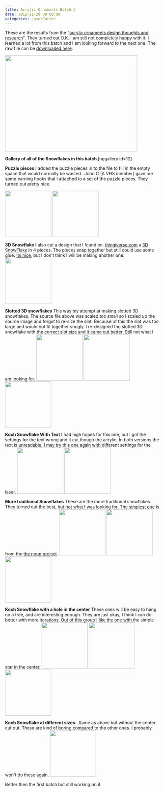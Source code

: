 ```yaml
---
title: Acrylic Ornaments Batch 2
date: 2012-11-20 00:00:00
categories: LaserCutter
---
```

These are the results from the "<a href="/acrylic-ornaments-design-thoughts-an-research/">acrylic ornaments design thoughts and research</a>". They turned out O.K. I am still not completely happy with it. I learned a lot from this batch and I am looking forward to the next one. The raw file can be <a href="http://www.abluestar.com/files/uploads/2012/nov/Kock_snowflake_v1.svg">downloaded here</a>.

<a href="/public/uploads/2012/11/Kock_snowflake_v11.png"><img class="alignnone size-full wp-image-3020" title="Kock_snowflake_v1" src="/public/uploads/2012/11/Kock_snowflake_v11.png" alt="" width="430" height="314" /></a>

<strong>Gallery of all of the Snowflakes in this batch
</strong>[nggallery id=12]

<strong>Puzzle pieces</strong>
I added the puzzle pieces in to the file to fill in the empty space that would normally be wasted.  John C (A VHS member) gave me some earning hooks that I attached to a set of the puzzle pieces. They turned out pretty nice.

<a href="/public/uploads/2012/11/img_6212.jpg"><img class="alignnone size-thumbnail wp-image-3023" title="img_6212" src="/public/uploads/2012/11/img_6212-150x150.jpg" alt="" width="150" height="150" /></a> <a href="/public/uploads/2012/11/img_6213.jpg"><img class="alignnone size-thumbnail wp-image-3024" title="img_6213" src="/public/uploads/2012/11/img_6213-150x150.jpg" alt="" width="150" height="150" /></a>

<strong>3D Snowflake</strong>
I also cut a design that I found on  <a href="http://www.thingiverse.com/">thingiverse.com</a> a <a href="http://www.thingiverse.com/thing:5008">3D SnowFlake</a> in 4 pieces. The pieces snap together but still could use some glue. <a href="http://www.thingiverse.com/derivative:44568">Its nice</a>, but I don't think I will be making another one.
<a href="/public/uploads/2012/11/img_61891.jpg"><img class="alignnone size-thumbnail wp-image-3026" title="img_6189" src="/public/uploads/2012/11/img_61891-150x150.jpg" alt="" width="150" height="150" /></a>

<strong>Slotted 3D snowflakes</strong>
This was my attempt at making slotted 3D snowflakes. The source file above was scaled too small so I scaled up the source image and forgot to re-size the slot. Because of this the slot was too large and would not fit together snugly. I re-designed the slotted 3D snowflake with the correct slot size and it came out better. Still not what I am looking for.
<a href="/public/uploads/2012/11/img_6190.jpg"><img class="alignnone size-thumbnail wp-image-3028" title="img_6190" src="/public/uploads/2012/11/img_6190-150x150.jpg" alt="" width="150" height="150" /></a> <a href="/public/uploads/2012/11/img_6193.jpg"><img class="alignnone size-thumbnail wp-image-3029" title="img_6193" src="/public/uploads/2012/11/img_6193-150x150.jpg" alt="" width="150" height="150" /></a> <a href="/public/uploads/2012/11/img_6192.jpg"><img class="alignnone size-thumbnail wp-image-3030" title="img_6192" src="/public/uploads/2012/11/img_6192-150x150.jpg" alt="" width="150" height="150" /></a>

<strong>Koch Snowflake With Text</strong>
I had high hopes for this one, but I got the settings for the text wrong and it cut though the acrylic. In both versions the text is unreadable. I may try this one again with different settings for the laser.
<a href="/public/uploads/2012/11/img_6195.jpg"><img class="alignnone size-thumbnail wp-image-3031" title="img_6195" src="/public/uploads/2012/11/img_6195-150x150.jpg" alt="" width="150" height="150" /></a> <a href="/public/uploads/2012/11/img_61961.jpg"><img class="alignnone size-thumbnail wp-image-3033" title="img_6196" src="/public/uploads/2012/11/img_61961-150x150.jpg" alt="" width="150" height="150" /></a>

<strong>More traditional Snowflakes</strong>
These are the more traditional snowflakes. They turned out the best, but not what I was looking for. The <a href="http://thenounproject.com/noun/snowflake/#icon-No3777">simplest one</a> is from the <a href="http://thenounproject.com/">the noun project</a>.
<a href="/public/uploads/2012/11/img_6197.jpg"><img class="alignnone size-thumbnail wp-image-3035" title="img_6197" src="/public/uploads/2012/11/img_6197-150x150.jpg" alt="" width="150" height="150" /></a> <a href="/public/uploads/2012/11/img_6198.jpg"><img class="alignnone size-thumbnail wp-image-3036" title="img_6198" src="/public/uploads/2012/11/img_6198-150x150.jpg" alt="" width="150" height="150" /></a> <a href="/public/uploads/2012/11/img_6199.jpg"><img class="alignnone size-thumbnail wp-image-3037" title="img_6199" src="/public/uploads/2012/11/img_6199-150x150.jpg" alt="" width="150" height="150" /></a>

<strong>Koch Snowflake with a hole in the center</strong>
These ones will be easy to hang on a tree, and are interesting enough. They are just okay, I think I can do better with more iterations. Out of this group I like the one with the simple star in the center.
<a href="/public/uploads/2012/11/img_6202.jpg"><img class="alignnone size-thumbnail wp-image-3038" title="img_6202" src="/public/uploads/2012/11/img_6202-150x150.jpg" alt="" width="150" height="150" /></a> <a href="/public/uploads/2012/11/img_6204.jpg"><img class="alignnone size-thumbnail wp-image-3039" title="img_6204" src="/public/uploads/2012/11/img_6204-150x150.jpg" alt="" width="150" height="150" /></a> <a href="/public/uploads/2012/11/img_6205.jpg"><img class="alignnone size-thumbnail wp-image-3040" title="img_6205" src="/public/uploads/2012/11/img_6205-150x150.jpg" alt="" width="150" height="150" /></a>

<strong>Koch Snowflake at different sizes. </strong>
Same as above but without the center cut out. These are kind of boring compared to the other ones. I probably won't do these again.
<a href="/public/uploads/2012/11/img_6207.jpg"><img class="alignnone size-thumbnail wp-image-3041" title="img_6207" src="/public/uploads/2012/11/img_6207-150x150.jpg" alt="" width="150" height="150" /></a>

Better then the first batch but still working on it.
